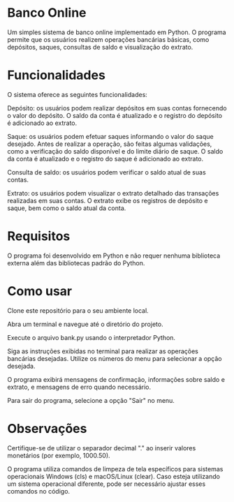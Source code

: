 # Banco Online
Um simples sistema de banco online implementado em Python. O programa permite que os usuários realizem operações bancárias básicas, como depósitos, saques, consultas de saldo e visualização do extrato.

# Funcionalidades
O sistema oferece as seguintes funcionalidades:

Depósito: os usuários podem realizar depósitos em suas contas fornecendo o valor do depósito. O saldo da conta é atualizado e o registro do depósito é adicionado ao extrato.

Saque: os usuários podem efetuar saques informando o valor do saque desejado. Antes de realizar a operação, são feitas algumas validações, como a verificação do saldo disponível e do limite diário de saque. O saldo da conta é atualizado e o registro do saque é adicionado ao extrato.

Consulta de saldo: os usuários podem verificar o saldo atual de suas contas.

Extrato: os usuários podem visualizar o extrato detalhado das transações realizadas em suas contas. O extrato exibe os registros de depósito e saque, bem como o saldo atual da conta.

# Requisitos
O programa foi desenvolvido em Python e não requer nenhuma biblioteca externa além das bibliotecas padrão do Python.

# Como usar
Clone este repositório para o seu ambiente local.

Abra um terminal e navegue até o diretório do projeto.

Execute o arquivo bank.py usando o interpretador Python.

Siga as instruções exibidas no terminal para realizar as operações bancárias desejadas. Utilize os números do menu para selecionar a opção desejada.

O programa exibirá mensagens de confirmação, informações sobre saldo e extrato, e mensagens de erro quando necessário.

Para sair do programa, selecione a opção "Sair" no menu.

# Observações
Certifique-se de utilizar o separador decimal "." ao inserir valores monetários (por exemplo, 1000.50).

O programa utiliza comandos de limpeza de tela específicos para sistemas operacionais Windows (cls) e macOS/Linux (clear). Caso esteja utilizando um sistema operacional diferente, pode ser necessário ajustar esses comandos no código.
